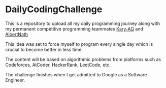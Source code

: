 # DailyCodingChallenge
This is a repository to upload all my daily programming journey along with my permanent competitive programming teammates [Kary-AG](https://github.com/Kary-AG) and [AlbertNath](https://github.com/AlbertNath)

This idea was set to force myself to program every single day which is crucial to become better in less time.

The content will be based on algorithmic problems from platforms such as Codeforces, AtCoder, HackerRank, LeetCode, etc.

The challenge finishes when I get admitted to Google as a Software Engineer.
